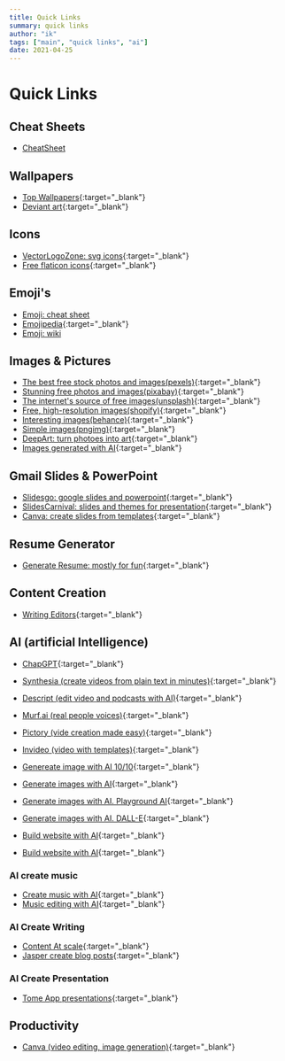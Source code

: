 ```yaml
---
title: Quick Links
summary: quick links
author: "ik"
tags: ["main", "quick links", "ai"]
date: 2021-04-25
---
```


# Quick Links

## Cheat Sheets

- [CheatSheet](https://cheatsheet.dennyzhang.com/)

## Wallpapers

- [Top Wallpapers][top-wallpapers]{:target="_blank"}
- [Deviant art][deviant-art]{:target="_blank"}

## Icons

- [VectorLogoZone: svg icons](https://www.vectorlogo.zone/){:target="_blank"}
- [Free flaticon icons][flaticon-icons]{:target="_blank"}

## Emoji's

- [Emoji: cheat sheet](https://github.com/ikatyang/emoji-cheat-sheet/blob/master/README.md)
- [Emojipedia](https://emojipedia.org/){:target="_blank"}
- [Emoji: wiki](https://emojis.wiki/warning)

## Images & Pictures

- [The best free stock photos and images(pexels)][pexels]{:target="_blank"}
- [Stunning free photos and images(pixabay)][pixabay]{:target="_blank"}
- [The internet's source of free images(unsplash)][unsplash]{:target="_blank"}
- [Free, high-resolution images(shopify)][shopify-images]{:target="_blank"}
- [Interesting images(behance)][behance]{:target="_blank"}
- [Simple images(pngimg)](https://pngimg.com){:target="_blank"}
- [DeepArt: turn photoes into art](https://deepart.io/){:target="_blank"}
- [Images generated with AI](https://playgroundai.com/){:target="_blank"}

## Gmail Slides & PowerPoint

- [Slidesgo: google slides and powerpoint](https://slidesgo.com/slidesgo-school){:target="_blank"}
- [SlidesCarnival: slides and themes for presentation](https://www.slidescarnival.com/){:target="_blank"}
- [Canva: create slides from templates](https://www.canva.com){:target="_blank"}

## Resume Generator

- [Generate Resume: mostly for fun](https://thisresumedoesnotexist.com){:target="_blank"}

## Content Creation

- [Writing Editors](https://editorninja.com){:target="_blank"}

## AI (artificial Intelligence)

- [ChapGPT](https://chat.openai.com/chat){:target="_blank"}
- [Synthesia (create videos from plain text in minutes)](https://www.synthesia.io/){:target="_blank"}
- [Descript (edit video and podcasts with AI)](https://www.descript.com/){:target="_blank"}
- [Murf.ai (real people voices)](https://murf.ai/){:target="_blank"}
- [Pictory (vide creation made easy)](https://pictory.ai/){:target="_blank"}
- [Invideo (video with templates)](https://invideo.io){:target="_blank"}
- [Genereate image with AI 10/10](https://app.leonardo.ai/){:target="_blank"}
- [Generate images with AI](https://docs.midjourney.com/){:target="_blank"}
- [Generate images with AI. Playground AI](https://playgroundai.com/){:target="_blank"}
- [Generate images with AI. DALL-E](https://labs.openai.com/){:target="_blank"}

- [Build website with AI](https://www.mixo.io/){:target="_blank"}
- [Build website with AI](https://durable.co/){:target="_blank"}

### AI create music

- [Create music with AI](https://www.beatoven.ai/){:target="_blank"}
- [Music editing with AI](https://cleanvoice.ai/){:target="_blank"}

### AI Create Writing

- [Content At scale](https://contentatscale.ai/){:target="_blank"}
- [Jasper create blog posts](https://www.jasper.ai/){:target="_blank"}

### AI Create Presentation

- [Tome App presentations](https://beta.tome.app/){:target="_blank"}


## Productivity

- [Canva (video editing, image generation)](https://www.canva.com/){:target="_blank"}

<!-- resource links -->
[top-wallpapers]: https://wallhaven.cc/toplist
[deviant-art]: https://www.deviantart.com
[flaticon-icons]: https://www.flaticon.com
[pexels]: https://www.pexels.com
[pixabay]: https://pixabay.com
[unsplash]: https://unsplash.com
[shopify-images]: https://burst.shopify.com
[behance]: www.behance.net/gallery
